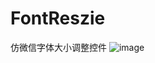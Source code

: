 # FontReszie
仿微信字体大小调整控件
![image](https://github.com/liujingxing/FontReszie/blob/master/screenRecord/aa.gif)
